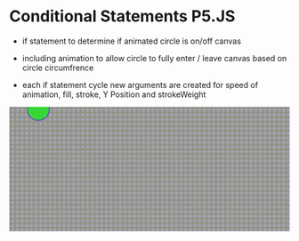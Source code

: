 # Conditional Statements P5.JS

- if statement to determine if animated circle is on/off canvas

- including animation to allow circle to fully enter / leave canvas based on circle circumfrence

- each if statement cycle new arguments are created for speed of animation, fill, stroke, Y Position and strokeWeight 


![conditionalstatements](img/cond.gif)